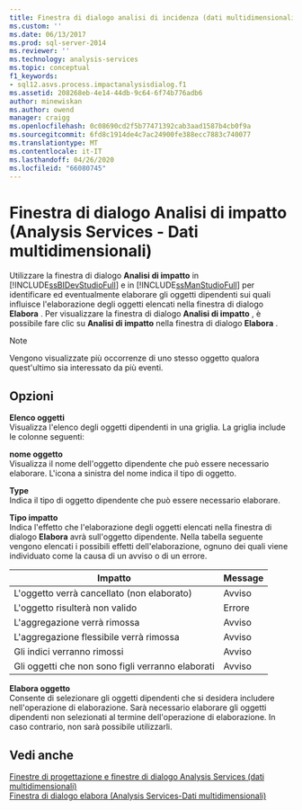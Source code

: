 ```yaml
---
title: Finestra di dialogo analisi di incidenza (dati multidimensionali Analysis Services) | Microsoft Docs
ms.custom: ''
ms.date: 06/13/2017
ms.prod: sql-server-2014
ms.reviewer: ''
ms.technology: analysis-services
ms.topic: conceptual
f1_keywords:
- sql12.asvs.process.impactanalysisdialog.f1
ms.assetid: 208268eb-4e14-44db-9c64-6f74b776adb6
author: minewiskan
ms.author: owend
manager: craigg
ms.openlocfilehash: 0c08690cd2f5b77471392cab3aad1587b4cb0f9a
ms.sourcegitcommit: 6fd8c1914de4c7ac24900fe388ecc7883c740077
ms.translationtype: MT
ms.contentlocale: it-IT
ms.lasthandoff: 04/26/2020
ms.locfileid: "66080745"
---
```

# <a name="impact-analysis-dialog-box-analysis-services---multidimensional-data"></a>Finestra di dialogo Analisi di impatto (Analysis Services - Dati multidimensionali)
  Utilizzare la finestra di dialogo **Analisi di impatto** in [!INCLUDE[ssBIDevStudioFull](../includes/ssbidevstudiofull-md.md)] e in [!INCLUDE[ssManStudioFull](../includes/ssmanstudiofull-md.md)] per identificare ed eventualmente elaborare gli oggetti dipendenti sui quali influisce l'elaborazione degli oggetti elencati nella finestra di dialogo **Elabora** . Per visualizzare la finestra di dialogo **Analisi di impatto** , è possibile fare clic su **Analisi di impatto** nella finestra di dialogo **Elabora** .  
  
> [!NOTE]  
>  Vengono visualizzate più occorrenze di uno stesso oggetto qualora quest'ultimo sia interessato da più eventi.  
  
## <a name="options"></a>Opzioni  
 **Elenco oggetti**  
 Visualizza l'elenco degli oggetti dipendenti in una griglia. La griglia include le colonne seguenti:  
  
 **nome oggetto**  
 Visualizza il nome dell'oggetto dipendente che può essere necessario elaborare. L'icona a sinistra del nome indica il tipo di oggetto.  
  
 **Type**  
 Indica il tipo di oggetto dipendente che può essere necessario elaborare.  
  
 **Tipo impatto**  
 Indica l'effetto che l'elaborazione degli oggetti elencati nella finestra di dialogo **Elabora** avrà sull'oggetto dipendente. Nella tabella seguente vengono elencati i possibili effetti dell'elaborazione, ognuno dei quali viene individuato come la causa di un avviso o di un errore.  
  
|Impatto|Message|  
|------------|-------------|  
|L'oggetto verrà cancellato (non elaborato)|Avviso|  
|L'oggetto risulterà non valido|Errore|  
|L'aggregazione verrà rimossa|Avviso|  
|L'aggregazione flessibile verrà rimossa|Avviso|  
|Gli indici verranno rimossi|Avviso|  
|Gli oggetti che non sono figli verranno elaborati|Avviso|  
  
 **Elabora oggetto**  
 Consente di selezionare gli oggetti dipendenti che si desidera includere nell'operazione di elaborazione. Sarà necessario elaborare gli oggetti dipendenti non selezionati al termine dell'operazione di elaborazione. In caso contrario, non sarà possibile utilizzarli.  
  
## <a name="see-also"></a>Vedi anche  
 [Finestre di progettazione e finestre di dialogo Analysis Services &#40;dati multidimensionali&#41;](analysis-services-designers-and-dialog-boxes-multidimensional-data.md)   
 [Finestra di dialogo elabora &#40;Analysis Services-Dati multidimensionali&#41;](process-dialog-box-analysis-services-multidimensional-data.md)  
  
  
